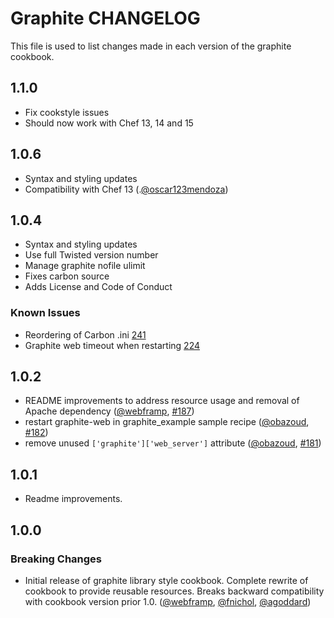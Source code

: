 # Graphite CHANGELOG

This file is used to list changes made in each version of the graphite cookbook.

## 1.1.0

- Fix cookstyle issues
- Should now work with Chef 13, 14 and 15

## 1.0.6

- Syntax and styling updates
- Compatibility with Chef 13 (.[@oscar123mendoza])

## 1.0.4

- Syntax and styling updates
- Use full Twisted version number
- Manage graphite nofile ulimit
- Fixes carbon source
- Adds License and Code of Conduct

### Known Issues

- Reordering of Carbon .ini [241](https://github.com/sous-chefs/graphite/issues/241)
- Graphite web timeout when restarting [224](https://github.com/sous-chefs/graphite/issues/224)

## 1.0.2

- README improvements to address resource usage and removal of Apache dependency ([@webframp], [#187])
- restart graphite-web in graphite_example sample recipe ([@obazoud], [#182])
- remove unused `['graphite']['web_server']` attribute ([@obazoud], [#181])

## 1.0.1

- Readme improvements.

## 1.0.0

### Breaking Changes

- Initial release of graphite library style cookbook. Complete rewrite of cookbook to provide reusable resources. Breaks backward compatibility with cookbook version prior 1.0\. ([@webframp], [@fnichol], [@agoddard])

<!-- - The following link definition list is generated by PimpMyChangelog - -->

[#181]: https://github.com/sous-chefs/graphite/issues/181
[#182]: https://github.com/sous-chefs/graphite/issues/182
[#187]: https://github.com/sous-chefs/graphite/issues/187
[@agoddard]: https://github.com/agoddard
[@fnichol]: https://github.com/fnichol
[@obazoud]: https://github.com/obazoud
[@webframp]: https://github.com/webframp
[@oscar123mendoza]: https://github.com/oscar123mendoza

